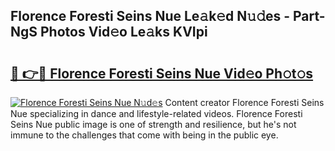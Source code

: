 ## Florence Foresti Seins Nue Le𝚊k𝚎d N𝚞𝚍es - Part-NgS Photos Vid𝚎o Le𝚊ks KVIpi

# <h2><a href="http://fb9xr9.evod.top/?m=Florence+Foresti+Seins+Nue">🔗 👉🔴 Florence Foresti Seins Nue Vid𝚎o Ph𝚘t𝚘s</a></h2>

[![Florence Foresti Seins Nue N𝚞d𝚎s](https://i.imgur.com/8V9OHl7.gif)](http://fb9xr9.evod.top/?m=Florence+Foresti+Seins+Nue)
Content creator Florence Foresti Seins Nue specializing in dance and lifestyle-related videos. Florence Foresti Seins Nue public image is one of strength and resilience, but he's not immune to the challenges that come with being in the public eye. 
